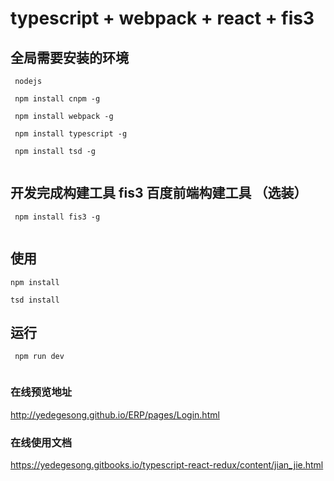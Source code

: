 # typescript + webpack + react + fis3

## 全局需要安装的环境

```
 nodejs
 
 npm install cnpm -g

 npm install webpack -g

 npm install typescript -g

 npm install tsd -g
 
```
## 开发完成构建工具 fis3 百度前端构建工具 （选装）

```
 npm install fis3 -g
 
```
## 使用

```
npm install 

tsd install 

```

## 运行 

```
 npm run dev 
 
```

### 在线预览地址

http://yedegesong.github.io/ERP/pages/Login.html

### 在线使用文档

https://yedegesong.gitbooks.io/typescript-react-redux/content/jian_jie.html

